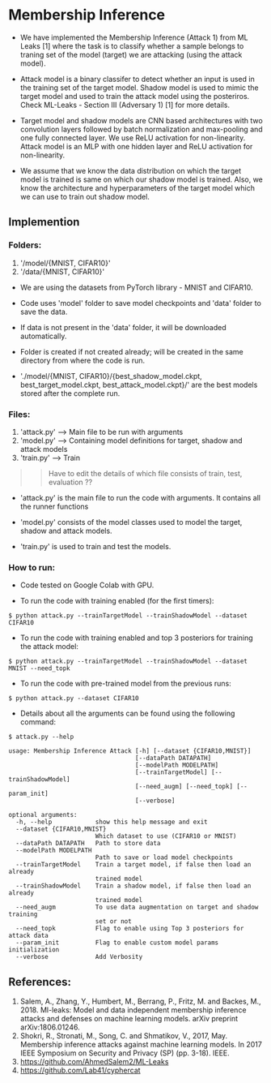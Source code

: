 # Membership Inference

* We have implemented the Membership Inference (Attack 1) from ML Leaks [1] where the task is to classify whether a sample belongs to traning set of the model (target) we are attacking (using the attack model). 

* Attack model is a binary classifer to detect whether an input is used in the training set of the target model. Shadow model is used to mimic the target model and used to train the attack model using the posteriros. Check ML-Leaks - Section III (Adversary 1) [1] for more details.

* Target model and shadow models are CNN based architectures with two convolution layers followed by batch normalization and max-pooling and one fully connected layer. We use ReLU activation for non-linearity. Attack model is an MLP with one hidden layer and ReLU activation for non-linearity.

* We assume that we know the data distribution on which the target model is trained is same on which our shadow model is trained. Also, we know the architecture and hyperparameters of the target model which we can use to train out shadow model.


## Implemention

### Folders:  

1. '/model/{MNIST, CIFAR10}' 
2. '/data/{MNIST, CIFAR10}' 

* We are using the datasets from PyTorch library - MNIST and CIFAR10. 

* Code uses 'model' folder to save model checkpoints and 'data' folder to save the data.

* If data is not present in the 'data' folder, it will be downloaded automatically.

* Folder is created if not created already; will be created in the same directory from where the code is run.

* './model/{MNIST, CIFAR10}/{best_shadow_model.ckpt, best_target_model.ckpt, best_attack_model.ckpt}/' are the best models stored after the complete run.

### Files: 

1. 'attack.py' --> Main file to be run with arguments
2. 'model.py' --> Containing model definitions for target, shadow and attack models
3. 'train.py' --> Train 

>> Have to edit the details of which file consists of train, test, evaluation ??

* 'attack.py' is the main file to run the code with arguments. It contains all the runner functions 

* 'model.py' consists of the model classes used to model the target, shadow and attack models.

* 'train.py' is used to train and test the models.

### How to run:

* Code tested on Google Colab with GPU.

* To run the code with training enabled (for the first timers):
```
$ python attack.py --trainTargetModel --trainShadowModel --dataset CIFAR10
```

* To run the code with training enabled and top 3 posteriors for training the attack model:
```
$ python attack.py --trainTargetModel --trainShadowModel --dataset MNIST --need_topk
```

* To run the code with pre-trained model from the previous runs:
```
$ python attack.py --dataset CIFAR10
```

* Details about all the arguments can be found using the following command:
```
$ attack.py --help 
```
    usage: Membership Inference Attack [-h] [--dataset {CIFAR10,MNIST}]
                                       [--dataPath DATAPATH]
                                       [--modelPath MODELPATH]
                                       [--trainTargetModel] [--trainShadowModel]
                                       [--need_augm] [--need_topk] [--param_init]
                                       [--verbose]

    optional arguments:
      -h, --help            show this help message and exit
      --dataset {CIFAR10,MNIST}
                            Which dataset to use (CIFAR10 or MNIST)
      --dataPath DATAPATH   Path to store data
      --modelPath MODELPATH
                            Path to save or load model checkpoints
      --trainTargetModel    Train a target model, if false then load an already
                            trained model
      --trainShadowModel    Train a shadow model, if false then load an already
                            trained model
      --need_augm           To use data augmentation on target and shadow training
                            set or not
      --need_topk           Flag to enable using Top 3 posteriors for attack data
      --param_init          Flag to enable custom model params initialization
      --verbose             Add Verbosity

## References:

1. Salem, A., Zhang, Y., Humbert, M., Berrang, P., Fritz, M. and Backes, M., 2018. Ml-leaks: Model and data independent membership inference attacks and defenses on machine learning models. arXiv preprint arXiv:1806.01246.
2. Shokri, R., Stronati, M., Song, C. and Shmatikov, V., 2017, May. Membership inference attacks against machine learning models. In 2017 IEEE Symposium on Security and Privacy (SP) (pp. 3-18). IEEE.
3. https://github.com/AhmedSalem2/ML-Leaks
4. https://github.com/Lab41/cyphercat


